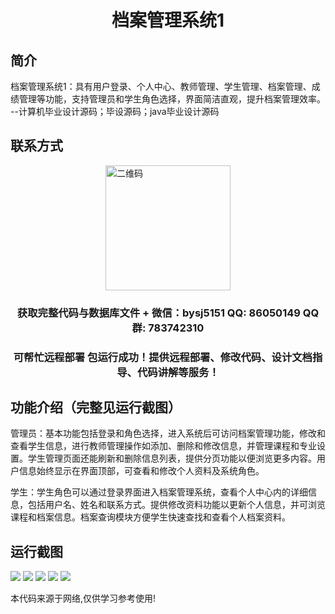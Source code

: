<p><h1 align="center">档案管理系统1</h1></p>

## 简介
档案管理系统1：具有用户登录、个人中心、教师管理、学生管理、档案管理、成绩管理等功能，支持管理员和学生角色选择，界面简洁直观，提升档案管理效率。    --计算机毕业设计源码；毕设源码；java毕业设计源码


## 联系方式
<img src="https://bs-1329754181.cos.ap-shanghai.myqcloud.com/wx.jpg" alt="二维码" style="display: block; margin: 0 auto;" width="200px">
<p><h3 align="center">获取完整代码与数据库文件 + 微信：bysj5151 QQ: 86050149 QQ群: 783742310</h3></p>
<p><h3 align="center">可帮忙远程部署 包运行成功！提供远程部署、修改代码、设计文档指导、代码讲解等服务！</h3></p>

## 功能介绍（完整见运行截图）
管理员：基本功能包括登录和角色选择，进入系统后可访问档案管理功能，修改和查看学生信息，进行教师管理操作如添加、删除和修改信息，并管理课程和专业设置。学生管理页面还能刷新和删除信息列表，提供分页功能以便浏览更多内容。用户信息始终显示在界面顶部，可查看和修改个人资料及系统角色。

学生：学生角色可以通过登录界面进入档案管理系统，查看个人中心内的详细信息，包括用户名、姓名和联系方式。提供修改资料功能以更新个人信息，并可浏览课程和档案信息。档案查询模块方便学生快速查找和查看个人档案资料。


## 运行截图
![](imgs/588112-20220618100325919-1307217675.png)
![](imgs/588112-20220618100330310-125987782.png)
![](imgs/588112-20220618100334392-674136482.png)
![](imgs/588112-20220618100338769-258593188.png)
![](imgs/588112-20220618100342775-1305962071.png)

<p>本代码来源于网络,仅供学习参考使用!</p>
